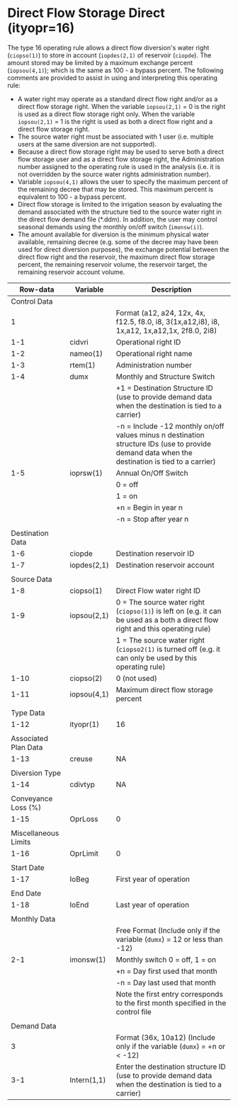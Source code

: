# Direct Flow Storage Direct (ityopr=16) #

The type 16 operating rule allows a direct flow diversion's water right (`ciopso(1)`) to store in account (`iopdes(2,1)` of reservoir (`ciopde`). The amount 
stored may be limited by a maximum exchange percent (`iopsou(4,1)`); which is the same as 100 - a bypass percent. The following comments are provided to assist 
in using and interpreting this operating rule:

* A water right may operate as a standard direct flow right and/or as a direct flow storage right. When the variable `iopsou(2,1)` = 0 is the right is 
used as a direct flow storage right only. When the variable `iopsou(2,1)` = 1 is the right is used as both a direct flow right and a direct flow storage right. 
* The source water right must be associated with 1 user (i.e. multiple users at the same diversion are not supported). 
* Because a direct flow storage right may be used to serve both a direct flow storage user and as a direct flow storage right, the Administration number 
assigned to the operating rule is used in the analysis (i.e. it is not overridden by the source water rights administration number). 
* Variable `iopsou(4,1)` allows the user to specify the maximum percent of the remaining decree that may be stored. This maximum percent is equivalent 
to 100 - a bypass percent. 
* Direct flow storage is limited to the irrigation season by evaluating the demand associated with the structure tied to the source water right in the 
direct flow demand file (\*.ddm). In addition, the user may control seasonal demands using the monthly on/off switch (`imonsw(i)`). 
* The amount available for diversion is the minimum physical water available, remaining decree (e.g. some of the decree may have been used for direct 
diversion purposes), the exchange potential between the direct flow right and the reservoir, the maximum direct flow storage percent, the remaining reservoir 
volume, the reservoir target, the remaining reservoir account volume.

| Row-data							| Variable						| Description 								|				
| ------------------				| --------------------			| --------									|
| Control Data						| 								| 											|
| 1 								| 								| Format (a12, a24, 12x, 4x, f12.5, f8.0, i8, 3(1x,a12,i8), i8, 1x,a12, 1x,a12,1x, 2f8.0, 2i8)
| 1-1								| cidvri						| Operational right ID
| 1-2								| nameo(1)						| Operational right name
| 1-3								| rtem(1)						| Administration number 
| 1-4								| dumx							| Monthly and Structure Switch
| 									| 								| +1 = Destination Structure ID (use to provide demand data when the destination is tied to a carrier)
| 									| 								| -n = Include -12 monthly on/off values minus n destination structure IDs (use to provide demand data when the destination is tied to a carrier)
| 1-5								| ioprsw(1)						| Annual On/Off Switch	
| 									| 								| 0 = off 
| 									| 								| 1 = on
| 									| 								| +n = Begin in year n
| 									| 								| -n = Stop after year n
| | | |
| Destination Data | | |
| 1-6								| ciopde						| Destination reservoir ID
| 1-7								| iopdes(2,1)					| Destination reservoir account
| | | |
| Source Data | | |
| 1-8								| ciopso(1)						| Direct Flow water right ID
| 1-9								| iopsou(2,1)					| 0 = The source water right (`ciopso(1)`) is left on (e.g. it can be used as a both a direct flow right and this operating rule)
| 									| 								| 1 = The source water right (`ciopso2(1)` is turned off (e.g. it can only be used by this operating rule)
| 1-10								| ciopso(2)						| 0 (not used)
| 1-11								| iopsou(4,1)					| Maximum direct flow storage percent
| | | |
| Type Data | | |
| 1-12								| ityopr(1)						| 16
| | | |
| Associated Plan Data | | |
| 1-13								| creuse						| NA
| | | |
| Diversion Type | | |
| 1-14								| cdivtyp						| NA
| | | |
| Conveyance Loss (%) | | |
| 1-15								| OprLoss						| 0
| | | |
| Miscellaneous Limits | | | 
| 1-16								| OprLimit						| 0
| | | |
| Start Date | | |
| 1-17								| IoBeg							| First year of operation
| | | | 
| End Date | | |
| 1-18								| IoEnd							| Last year of operation
| | | |
| Monthly Data | | |
| 									| 								| Free Format (Include only if the variable (`dumx`) = 12 or less than -12)
| 2-1								| imonsw(1)						| Monthly switch 0 = off, 1 = on
| 									| 								| +n = Day first used that month
| 									| 								| -n = Day last used that month
| 									| 								| Note the first entry corresponds to the first month specified in the control file
| | | |
| Demand Data | | |
| 3 								| 								| Format (36x, 10a12) (Include only if the variable (`dumx`) = +n or < -12)
| 3-1								| Intern(1,1)					| Enter the destination structure ID (use to provide demand data when the destination is tied to a carrier)


